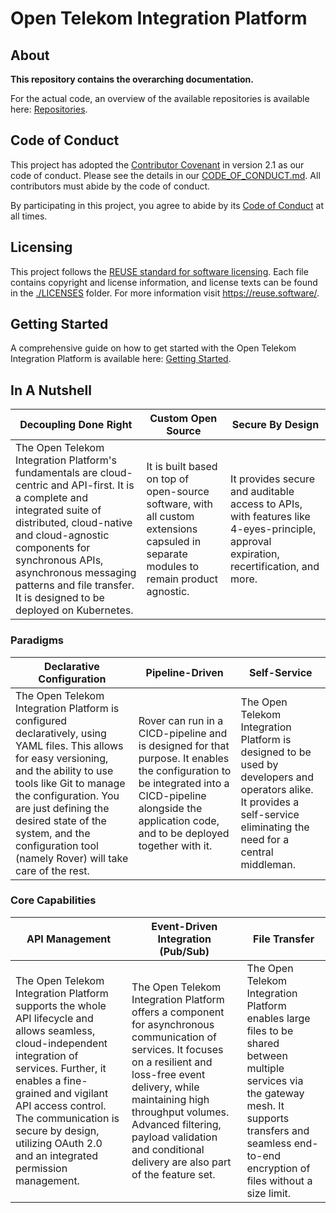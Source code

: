 <!--
SPDX-FileCopyrightText: 2023 Deutsche Telekom AG

SPDX-License-Identifier: CC0-1.0    
-->

# Open Telekom Integration Platform

## About

**This repository contains the overarching documentation.**

For the actual code, an overview of the available repositories is available here: [Repositories](repositories.md).


## Code of Conduct

This project has adopted the [Contributor Covenant](https://www.contributor-covenant.org/) in version 2.1 as our code of conduct. Please see the details in our [CODE_OF_CONDUCT.md](CODE_OF_CONDUCT.md). All contributors must abide by the code of conduct.

By participating in this project, you agree to abide by its [Code of Conduct](./CODE_OF_CONDUCT.md) at all times.

## Licensing

This project follows the [REUSE standard for software licensing](https://reuse.software/).
Each file contains copyright and license information, and license texts can be found in the [./LICENSES](./LICENSES) folder. For more information visit https://reuse.software/.

## Getting Started

A comprehensive guide on how to get started with the Open Telekom Integration Platform is available
here: [Getting Started](getting-started.md).

## In A Nutshell

| Decoupling Done Right                                                                                                                                                                                                                                                                                        | Custom Open Source                                                                                                                    | Secure By Design                                                                                                                      |
|--------------------------------------------------------------------------------------------------------------------------------------------------------------------------------------------------------------------------------------------------------------------------------------------------------------|---------------------------------------------------------------------------------------------------------------------------------------|---------------------------------------------------------------------------------------------------------------------------------------|
| The Open Telekom Integration Platform's fundamentals are cloud-centric and API-first. It is a complete and integrated suite of distributed, cloud-native and cloud-agnostic components for synchronous APIs, asynchronous messaging patterns and file transfer. It is designed to be deployed on Kubernetes. | It is built based on top of open-source software, with all custom extensions capsuled in separate modules to remain product agnostic. | It provides secure and auditable access to APIs, with features like 4-eyes-principle, approval expiration, recertification, and more. |

### Paradigms

| Declarative Configuration                                                                                                                                                                                                                                                                                             | Pipeline-Driven                                                                                                                                                                                            | Self-Service                                                                                                                                                             |
|-----------------------------------------------------------------------------------------------------------------------------------------------------------------------------------------------------------------------------------------------------------------------------------------------------------------------|------------------------------------------------------------------------------------------------------------------------------------------------------------------------------------------------------------|--------------------------------------------------------------------------------------------------------------------------------------------------------------------------|
| The Open Telekom Integration Platform is configured declaratively, using YAML files. This allows for easy versioning, and the ability to use tools like Git to manage the configuration. You are just defining the desired state of the system, and the configuration tool (namely Rover) will take care of the rest. | Rover can run in a CICD-pipeline and is designed for that purpose. It enables the configuration to be integrated into a CICD-pipeline alongside the application code, and to be deployed together with it. | The Open Telekom Integration Platform is designed to be used by developers and operators alike. It provides a self-service eliminating the need for a central middleman. |

### Core Capabilities

| API Management                                                                                                                                                                                                                                                                                                 | Event-Driven Integration (Pub/Sub)                                                                                                                                                                                                                                                                        | File Transfer                                                                                                                                                                                                  |
|----------------------------------------------------------------------------------------------------------------------------------------------------------------------------------------------------------------------------------------------------------------------------------------------------------------|-----------------------------------------------------------------------------------------------------------------------------------------------------------------------------------------------------------------------------------------------------------------------------------------------------------|----------------------------------------------------------------------------------------------------------------------------------------------------------------------------------------------------------------|
| The Open Telekom Integration Platform supports the whole API lifecycle and allows seamless, cloud-independent integration of services. Further, it enables a fine-grained and vigilant API access control. The communication is secure by design, utilizing OAuth 2.0 and an integrated permission management. | The Open Telekom Integration Platform offers a component for asynchronous communication of services. It focuses on a resilient and loss-free event delivery, while maintaining high throughput volumes. Advanced filtering, payload validation and conditional delivery are also part of the feature set. | The Open Telekom Integration Platform enables large files to be shared between multiple services via the gateway mesh. It supports transfers and seamless end-to-end encryption of files without a size limit. |
